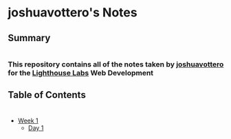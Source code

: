 # joshuavottero's Notes

## Summary
#
### This repository contains all of the notes taken by [joshuavottero](https://github.com/joshuavottero) for the [Lighthouse Labs](https://www.lighthouselabs.ca/) Web Development

## Table of Contents
#
* [Week 1](/Week_1)
  * [Day 1](/Week_1/Day_1)